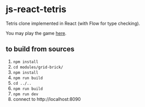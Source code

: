 # js-react-tetris
Tetris clone implemented in React (with Flow for type checking).

You may play the game <a href='http://mperdikeas.github.io/tetris/index.html'>here</a>.

## to build from sources
1. `npm install`
2. `cd modules/grid-brick/`
3. `npm install`
4. `npm run build`
5. `cd ../..`
6. `npm run build`
7. `npm run dev`
8. connect to http://localhost:8090

